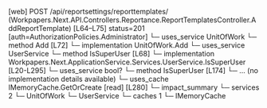 [web] POST /api/reportsettings/reporttemplates/  (Workpapers.Next.API.Controllers.Reportance.ReportTemplatesController.AddReportTemplate)  [L64–L75] status=201 [auth=AuthorizationPolicies.Administrator]
  └─ uses_service UnitOfWork
    └─ method Add [L72]
      └─ implementation UnitOfWork.Add
  └─ uses_service UserService
    └─ method IsSuperUser [L68]
      └─ implementation Workpapers.Next.ApplicationService.Services.UserService.IsSuperUser [L20-L295]
        └─ uses_service bool?
          └─ method IsSuperUser [L174]
            └─ ... (no implementation details available)
        └─ uses_cache IMemoryCache.GetOrCreate [read] [L280]
  └─ impact_summary
    └─ services 2
      └─ UnitOfWork
      └─ UserService
    └─ caches 1
      └─ IMemoryCache

